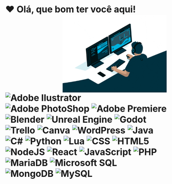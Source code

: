 <h1>❤️ Olá, que bom ter você aqui!

  
<img src = "banner.gif" width = "325px" align = "right">

<div>
  <img src="https://cdn.jsdelivr.net/gh/devicons/devicon@latest/icons/illustrator/illustrator-plain.svg" title = "Adobe Ilustrator" alt = "Adobe Ilustrator" width = "40" height = "40"/>
  <img src="https://cdn.jsdelivr.net/gh/devicons/devicon@latest/icons/photoshop/photoshop-original.svg" title = "Adobe PhotoShop" alt = "Adobe PhotoShop" width = "40" height = "40"/>
  <img src="https://cdn.jsdelivr.net/gh/devicons/devicon@latest/icons/premierepro/premierepro-original.svg" title = "Adbo Premiere" alt = "Adobe Premiere" width = "40" height = "40"/>
  <img src="https://cdn.jsdelivr.net/gh/devicons/devicon@latest/icons/blender/blender-original.svg" title = "Blender" alt = "Blender" width = "40" height = "40"/>
  <img src="https://cdn.jsdelivr.net/gh/devicons/devicon@latest/icons/unrealengine/unrealengine-original.svg" title = "Unreal Engine" alt = "Unreal Engine" width = "40" height = "40"/>
  <img src="https://cdn.jsdelivr.net/gh/devicons/devicon@latest/icons/godot/godot-original.svg" title = "Godot" alt = "Godot" width = "40" height = "40"/>
  <img src="https://cdn.jsdelivr.net/gh/devicons/devicon@latest/icons/trello/trello-plain.svg" title = "Trello" alt = "Trello" width = "40" height = "40"/>
  <img src="https://cdn.jsdelivr.net/gh/devicons/devicon@latest/icons/canva/canva-original.svg" title = "Canva" alt = "Canva" width = "40" height = "40"/>
  <img src="https://cdn.jsdelivr.net/gh/devicons/devicon@latest/icons/unity/unity-original.svg" title = "WordPress" alt = "WordPress" width = "40" height = "40"/>
  <img src="https://cdn.jsdelivr.net/gh/devicons/devicon@latest/icons/java/java-original.svg" title = "Java" alt = "Java" width = "40" height = "40"/>
  <img src="https://cdn.jsdelivr.net/gh/devicons/devicon@latest/icons/csharp/csharp-original.svg" title = "C#" alt = "C#" width = "40" height = "40"/>
  <img src="https://cdn.jsdelivr.net/gh/devicons/devicon@latest/icons/python/python-original.svg" title = "Python" alt = "Python" width = "40" height = "40"/>
  <img src="https://cdn.jsdelivr.net/gh/devicons/devicon@latest/icons/lua/lua-original.svg" title = "Lua" alt = "Lua" width = "40" height = "40"/>
  <img src="https://cdn.jsdelivr.net/gh/devicons/devicon@latest/icons/css3/css3-original.svg" title = "CSS" alt = "CSS" width = "40" height = "40"/>
  <img src="https://cdn.jsdelivr.net/gh/devicons/devicon@latest/icons/html5/html5-original.svg" title = "HTML5" alt = "HTML5" width = "40" height = "40"/>
  <img src="https://cdn.jsdelivr.net/gh/devicons/devicon@latest/icons/nodejs/nodejs-original.svg" title = "NodeJS" alt = "NodeJS" width = "40" height = "40"/>
  <img src="https://cdn.jsdelivr.net/gh/devicons/devicon@latest/icons/react/react-original.svg" title = "React" alt = "React" width = "40" height = "40"/>
  <img src="https://cdn.jsdelivr.net/gh/devicons/devicon@latest/icons/javascript/javascript-plain.svg" title = "JavaScript" alt = "JavaScript" width = "40" height = "40"/>
  <img src="https://cdn.jsdelivr.net/gh/devicons/devicon@latest/icons/php/php-original.svg" title = "PHP" alt = "PHP" width = "40" height = "40"/>
  <img src="https://cdn.jsdelivr.net/gh/devicons/devicon@latest/icons/mariadb/mariadb-original-wordmark.svg" title = "MariaDB" alt = "MariaDB" width = "40" height = "40"/>
  <img src="https://cdn.jsdelivr.net/gh/devicons/devicon@latest/icons/microsoftsqlserver/microsoftsqlserver-original.svg" title = "Microsoft SQL" alt = "Microsoft SQL" width = "40" height = "40"/>
  <img src="https://cdn.jsdelivr.net/gh/devicons/devicon@latest/icons/mongodb/mongodb-plain-wordmark.svg" title = "MongoDB" alt = "MongoDB" width = "40" height = "40"/>
  <img src="https://cdn.jsdelivr.net/gh/devicons/devicon@latest/icons/mysql/mysql-original-wordmark.svg" title = "MySQL" alt = "MySQL" width = "40" height = "40"/>
  
</div>
